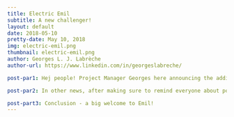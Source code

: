 ```yaml
---
title: Electric Emil
subtitle: A new challenger!
layout: default
date: 2018-05-10
pretty-date: May 10, 2018
img: electric-emil.png
thumbnail: electric-emil.png
author: Georges L. J. Labrèche
author-url: https://www.linkedin.com/in/georgeslabreche/

post-par1: Hej people! Project Manager Georges here announcing the addition of a new team member to the electrical division. Say hello to Emil! Yesterday I overheard him say the word "MOSFET" so I believe he is competent and we all look very forward to the much needed help, particularly over the summer during the building phase.

post-par2: In other news, after making sure to remind everyone about posting their blogpost on time I have shamefully posted this one a day late. What! The penalty for this offense will be double posting from yours truly. That should discourage others from following my poor example! So later today you'll get another blogpost from me and still one from Emily. That's 3 in one day, times are a crazy!

post-part3: Conclusion - a big welcome to Emil!
---
```

